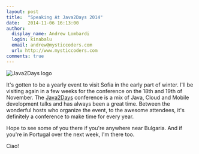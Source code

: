```yaml
---
layout: post
title:  "Speaking At Java2Days 2014"
date:   2014-11-06 16:13:00
author:
  display_name: Andrew Lombardi
  login: kinabalu
  email: andrew@mysticcoders.com
  url: http://www.mysticcoders.com
comments: true
---
```


![Java2Days logo]({{site.url}}/images/assets/10440648_10153532917185961_1021342503582909723_n.png)

It's gotten to be a yearly event to visit Sofia in the early part of winter.  I'll be visiting again in a few weeks for the conference on the 18th and 19th of November.  The [Java2Days][java2days] conference is a mix of Java, Cloud and Mobile development talks and has always been a great time.  Between the wonderful hosts who organize the event, to the awesome attendees, it's definitely a conference to make time for every year.

Hope to see some of you there if you're anywhere near Bulgaria.  And if you're in Portugal over the next week, I'm there too.

Ciao!

[java2days]: http://www.java2days.com